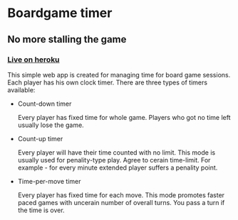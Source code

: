 # Boardgame timer
## No more stalling the game
### [Live on heroku](https://boardgame-timer.herokuapp.com)

This simple web app is created for managing time for board game sessions. Each player has his own clock timer.
There are three types of timers available:

+ Count-down timer

  Every player has fixed time for whole game. Players who got no time left usually lose the game.

+ Count-up timer

  Every player will have their time counted with no limit. This mode is usually used for penality-type play.
  Agree to cerain time-limit. For example - for every minute extended player suffers a penality point.

+ Time-per-move timer

  Every player has fixed time for each move. This mode promotes faster paced games 
  with uncerain number of overall turns. You pass a turn if the time is over.
  
  

